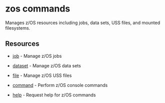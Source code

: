 # zos commands

Manages z/OS resources including jobs, data sets, USS files, and mounted filesystems.

## Resources

- [job](./job/job-article.md) - Manage z/OS jobs

- [dataset](./dataset/dataset-article.md) - Manage z/OS data sets

- [file](./file/file-article.md) - Manage z/OS USS files

- [command](./command/command-article.md) - Perform z/OS console commands

- [help](./help/help-article.md) - Request help for z/OS commands
